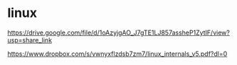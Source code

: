 # linux

https://drive.google.com/file/d/1oAzyjgAO_J7gTE1LJ857assheP1ZytIF/view?usp=share_link



https://www.dropbox.com/s/vwnyxflzdsb7zm7/linux_internals_v5.pdf?dl=0

